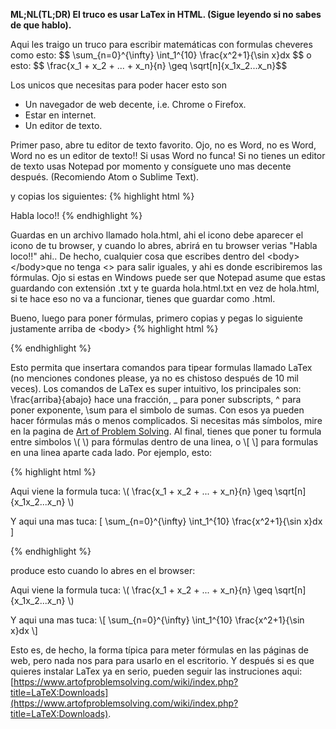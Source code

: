 <!---
layout: post
title:  "Como tipear f&oacute;rmulas ch&eacute;veres in cualquier compu, sin instalar nada"
date:   2015-11-29
categories: herramientas 
tags: matematicas, latex
enabled: false
-->

<b>ML;NL(TL;DR) El truco es usar LaTex in HTML. (Sigue leyendo si no sabes de que hablo).</b>

Aqui les traigo un truco para escribir matem&aacute;ticas con formulas cheveres
como esto: 
\$\$ \sum_{n=0}^{\infty} \int_1^{10} \frac{x^2+1}{\sin x}dx \$\$
o esto:
\$\$ \frac{x_1 + x_2 + ... + x_n}{n} \geq \sqrt[n]{x_1x_2...x_n}\$\$

Los unicos que necesitas para poder hacer esto son

- Un navegador de web decente, i.e. Chrome o Firefox.
- Estar en internet.
- Un editor de texto.

Primer paso, abre tu editor de texto favorito. Ojo, no es Word, no es Word, Word no es un
editor de texto!! Si usas Word no funca! Si no tienes un editor de texto usas Notepad por momento
y cons&iacute;guete uno mas decente despu&eacute;s. (Recomiendo Atom o Sublime Text).

y copias los siguientes:
{% highlight html %}
<html>
<body>
Habla loco!!
</body>
</html>
{% endhighlight %}

Guardas en un archivo llamado hola.html, ahi el icono debe aparecer el icono de tu browser,
y cuando lo abres, abrir&aacute; en tu browser verias "Habla loco!!" ahi.. De hecho, cualquier cosa que
escribes dentro del &lt;body&gt;&lt;/body&gt;que no tenga <> para salir iguales, y ahi es donde escribiremos las f&oacute;rmulas.
Ojo si estas en Windows
puede ser que Notepad asume que estas guardando con extensi&oacute;n .txt y te guarda hola.html.txt en vez
de hola.html, si te hace eso no va a funcionar, tienes que guardar como .html.

Bueno, luego para poner f&oacute;rmulas, primero copias y pegas lo siguiente justamente arriba de \<body\>
{% highlight html %}
<head>
<script type="text/javascript"
  src="http://cdn.mathjax.org/mathjax/latest/MathJax.js?config=TeX-AMS-MML_HTMLorMML">
</script>
</head>
{% endhighlight %}

Esto permita que insertara comandos para tipear formulas llamado LaTex (no menciones condones please, ya no 
es chistoso despu&eacute;s de 10 mil veces). Los comandos de LaTex es super intuitivo, los principales son:
\frac{arriba}{abajo} hace una fracci&oacute;n, _ para poner subscripts, ^ para poner exponente, \sum para
el simbolo de sumas. Con esos ya pueden hacer f&oacute;rmulas m&aacute;s o menos complicados. Si necesitas m&aacute;s
s&iacute;mbolos, mire en la pagina de [Art of Problem Solving](https://www.artofproblemsolving.com/wiki/index.php/LaTeX:Symbols). Al final, tienes que poner tu formula entre simbolos \\(  \\) para f&oacute;rmulas dentro de una linea, o
\\[ \\] para formulas en una linea aparte
cada lado. Por ejemplo, esto:

{% highlight html %}
<html>
<head>
<script type="text/javascript"
  src="http://cdn.mathjax.org/mathjax/latest/MathJax.js?config=TeX-AMS-MML_HTMLorMML">
</script>
</head>
<body>
Aqui viene la formula tuca:
\(  \frac{x_1 + x_2 + ... + x_n}{n} \geq \sqrt[n]{x_1x_2...x_n} \)

Y aqui una mas tuca:
\[ \sum_{n=0}^{\infty} \int_1^{10} \frac{x^2+1}{\sin x}dx \]

</body>
</html>
{% endhighlight %}

produce esto cuando lo abres en el browser:

Aqui viene la formula tuca:
\\(  \frac{x_1 + x_2 + ... + x_n}{n} \geq \sqrt[n]{x_1x_2...x_n} \\)

Y aqui una mas tuca:
\\[ \sum_{n=0}^{\infty} \int_1^{10} \frac{x^2+1}{\sin x}dx \\]

Esto es, de hecho, la forma t&iacute;pica para meter f&oacute;rmulas en las p&aacute;ginas
de web, pero nada nos para para usarlo en el escritorio. Y despu&eacute;s si es que quieres
instalar LaTex ya en serio, pueden seguir las instruciones aqui: [https://www.artofproblemsolving.com/wiki/index.php?title=LaTeX:Downloads](https://www.artofproblemsolving.com/wiki/index.php?title=LaTeX:Downloads).

